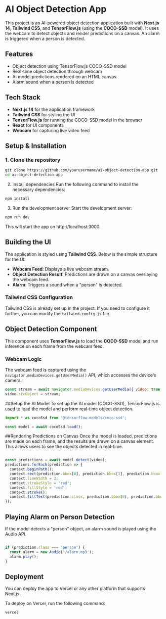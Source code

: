 # AI Object Detection App

This project is an AI-powered object detection application built with **Next.js 14**, **Tailwind CSS**, and **TensorFlow.js** (using the **COCO-SSD** model). It uses the webcam to detect objects and render predictions on a canvas. An alarm is triggered when a person is detected.

## Features

- Object detection using TensorFlow.js COCO-SSD model
- Real-time object detection through webcam
- AI model predictions rendered on an HTML canvas
- Alarm sound when a person is detected

## Tech Stack

- **Next.js 14** for the application framework
- **Tailwind CSS** for styling the UI
- **TensorFlow.js** for running the COCO-SSD model in the browser
- **React** for UI components
- **Webcam** for capturing live video feed

## Setup & Installation

### 1. Clone the repository

```bash
git clone https://github.com/yourusername/ai-object-detection-app.git
cd ai-object-detection-app
```
2. Install dependencies
Run the following command to install the necessary dependencies:
```bash
npm install

```
3. Run the development server
Start the development server:
```bash
npm run dev
```
This will start the app on http://localhost:3000.

## Building the UI

The application is styled using **Tailwind CSS**. Below is the simple structure for the UI:

- **Webcam Feed**: Displays a live webcam stream.
- **Object Detection Result**: Predictions are drawn on a canvas overlaying the webcam feed.
- **Alarm**: Triggers a sound when a "person" is detected.

### Tailwind CSS Configuration

Tailwind CSS is already set up in the project. If you need to configure it further, you can modify the `tailwind.config.js` file.

## Object Detection Component

This component uses **TensorFlow.js** to load the **COCO-SSD** model and run inference on each frame from the webcam feed.

### Webcam Logic

The webcam feed is captured using the `navigator.mediaDevices.getUserMedia()` API, which accesses the device's camera.

```javascript
const stream = await navigator.mediaDevices.getUserMedia({ video: true });
video.srcObject = stream;
```
##Setup the AI Model
To set up the AI model (COCO-SSD), TensorFlow.js is used to load the model and perform real-time object detection.

```javascript
import * as cocoSsd from '@tensorflow-models/coco-ssd';

const model = await cocoSsd.load();
```
##Rendering Predictions on Canvas
Once the model is loaded, predictions are made on each frame, and the results are drawn on a canvas element. This allows users to see the objects detected in real-time.

```javascript

const predictions = await model.detect(video);
predictions.forEach(prediction => {
  context.beginPath();
  context.rect(prediction.bbox[0], prediction.bbox[1], prediction.bbox[2], prediction.bbox[3]);
  context.lineWidth = 2;
  context.strokeStyle = 'red';
  context.fillStyle = 'red';
  context.stroke();
  context.fillText(prediction.class, prediction.bbox[0], prediction.bbox[1] - 10);
});
```
## Playing Alarm on Person Detection
If the model detects a "person" object, an alarm sound is played using the Audio API.

```javascript

if (prediction.class === 'person') {
  const alarm = new Audio('/alarm.mp3');
  alarm.play();
}
```
## Deployment
You can deploy the app to Vercel or any other platform that supports Next.js.

To deploy on Vercel, run the following command:
```bsh
vercel





